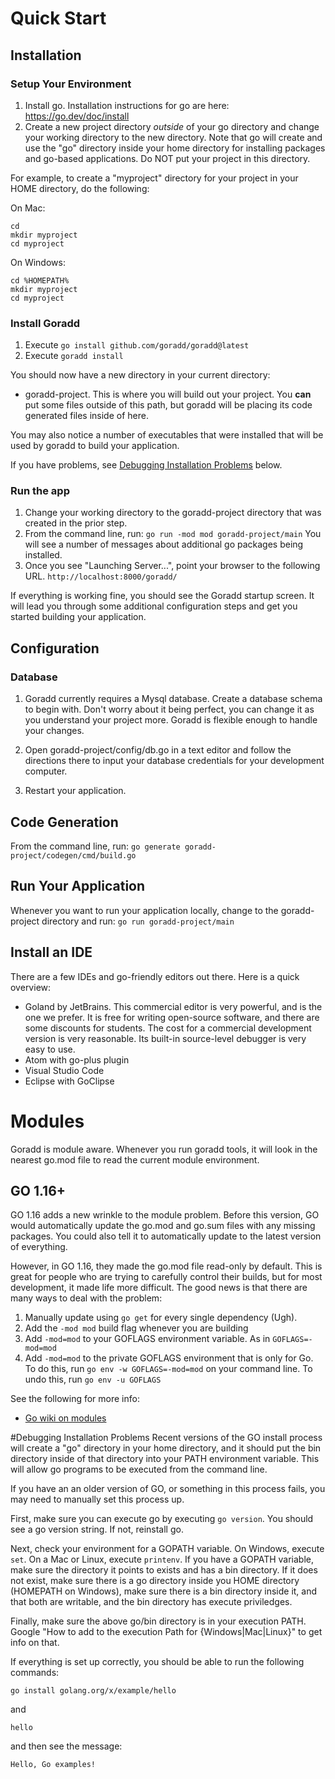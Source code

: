 # Quick Start
## Installation
### Setup Your Environment

1. Install go. Installation instructions for go are here: https://go.dev/doc/install
2. Create a new project directory *outside* of your go directory and change your working directory 
to the new directory. Note that go will create and use the "go" directory inside your home
directory for installing packages and go-based applications. 
Do NOT put your project in this directory.

For example, to create a "myproject" directory for your project in your HOME directory, do the following:

On Mac:
```
cd
mkdir myproject
cd myproject
```

On Windows:
```
cd %HOMEPATH%
mkdir myproject
cd myproject
```

### Install Goradd
1. Execute ```go install github.com/goradd/goradd@latest```
1. Execute ```goradd install```

You should now have a new directory in your current directory:
* goradd-project. This is where you will build out your project. You **can** put some
files outside of this path, but goradd will be placing its code generated files
inside of here.

You may also notice a number of executables that were installed 
that will be used by goradd to build your application.

If you have problems, see [Debugging Installation Problems](#debugging-installation-problems) below.

### Run the app
1. Change your working directory to the goradd-project directory that was created in the prior step. 
2. From the command line, run:
```go run -mod mod goradd-project/main```
You will see a number of messages about additional go packages being installed.
3. Once you see "Launching Server...", point your browser to the following URL. 
`http://localhost:8000/goradd/`

If everything is working fine, you should see the Goradd startup screen. It will lead 
you through some additional configuration steps and get you started building your
application.

## Configuration
### Database
1. Goradd currently requires a Mysql database. Create a 
database schema to begin with. Don't worry about it being perfect, you
can change it as you understand your project more. Goradd is flexible enough
to handle your changes.

2. Open goradd-project/config/db.go in a text editor and follow the directions there
to input your database credentials for your development computer.

3. Restart your application.

## Code Generation
From the command line, run:
`go generate goradd-project/codegen/cmd/build.go`

## Run Your Application
Whenever you want to run your application locally, change to the goradd-project directory and run:
```go run goradd-project/main```

## Install an IDE
There are a few IDEs and go-friendly editors out there. Here is a quick overview:

* Goland by JetBrains. This commercial editor is very powerful, and is the one we prefer. It is
free for writing open-source software, and there are some discounts for students. The
cost for a commercial development version is very reasonable. Its built-in
source-level debugger is very easy to use.
* Atom with go-plus plugin
* Visual Studio Code
* Eclipse with GoClipse

# Modules
Goradd is module aware. Whenever you run goradd tools, it will look
in the nearest go.mod file to read the current module environment.

## GO 1.16+
GO 1.16 adds a new wrinkle to the module problem. Before this version, GO would automatically
update the go.mod and go.sum files with any missing packages. You could also tell it to 
automatically update to the latest version of everything.

However, in GO 1.16, they made the go.mod file read-only by default. This is great for people
who are trying to carefully control their builds, but for most development, it made life more difficult.
The good news is that there are many ways to deal with the problem:
1. Manually update using `go get` for every single dependency (Ugh).
2. Add the `-mod mod` build flag whenever you are building
3. Add `-mod=mod` to your GOFLAGS environment variable. As in `GOFLAGS=-mod=mod`
4. Add `-mod=mod` to the private GOFLAGS environment that is only for Go. To do this, 
   run `go env -w GOFLAGS=-mod=mod` on your command line. To undo this, run `go env -u GOFLAGS`

See the following for more info:
* [Go wiki on modules](https://github.com/golang/go/wiki/Modules)

#Debugging Installation Problems
Recent versions of the GO install process will create a "go" directory in your home
directory, and it should put the bin directory inside of that directory
into your PATH environment variable. This will allow go programs to be executed
from the command line.

If you have an an older version of GO, or something in this process fails, you may need to manually
set this process up.

First, make sure you can execute go by executing ```go version```. You should
see a go version string. If not, reinstall go.

Next, check your environment for a GOPATH variable. 
On Windows, execute ```set```. On a Mac or Linux, execute ```printenv```.
If you have a GOPATH variable, make sure the directory it points to exists
and has a bin directory. If it does not exist, make sure there is a go
directory inside you HOME directory (HOMEPATH on Windows), make sure there is
a bin directory inside it, and that both are writable, and the bin directory
has execute priviledges.

Finally, make sure the above go/bin directory is in your execution PATH.
Google "How to add to the execution Path for {Windows|Mac|Linux}" to get
info on that.

If everything is set up correctly, you should be able to run the following
commands:

```go install golang.org/x/example/hello```

and

```hello```

and then see the message:

```Hello, Go examples!```
